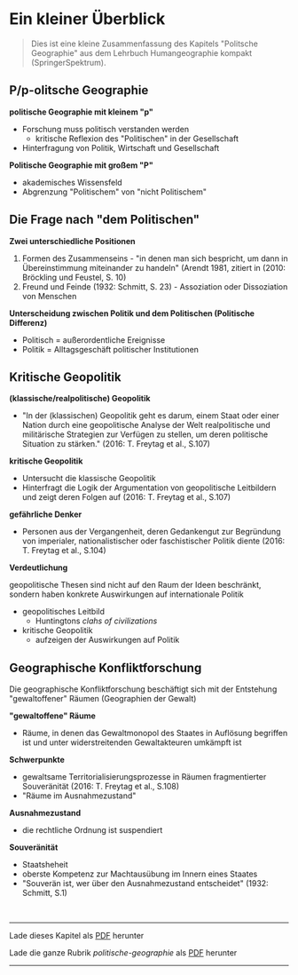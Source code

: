 # Ein kleiner Überblick

> Dies ist eine kleine Zusammenfassung des Kapitels "Politsche Geographie" aus dem Lehrbuch Humangeographie kompakt (SpringerSpektrum).

## P/p-olitsche Geographie

**politische Geographie mit kleinem "p"**
- Forschung muss politisch verstanden werden
    - kritische Reflexion des "Politischen" in der Gesellschaft
- Hinterfragung von Politik, Wirtschaft und Gesellschaft

**Politische Geographie mit großem "P"**
- akademisches Wissensfeld
- Abgrenzung "Politischem" von "nicht Politischem"


## Die Frage nach "dem Politischen"

**Zwei unterschiedliche Positionen**
  1. Formen des Zusammenseins
    - "in denen man sich bespricht, um dann in Übereinstimmung miteinander zu handeln" (Arendt 1981, zitiert in (2010: Bröckling und Feustel, S. 10)
  2. Freund und Feinde (1932: Schmitt, S. 23)
    - Assoziation oder Dissoziation von Menschen

**Unterscheidung zwischen Politik und dem Politischen (Politische Differenz)**
- Politisch = außerordentliche Ereignisse
- Politik = Alltagsgeschäft politischer Institutionen


## Kritische Geopolitik

**(klassische/realpolitische) Geopolitik**
- "In der (klassischen) Geopolitik geht es darum, einem Staat oder einer Nation durch eine geopolitische Analyse der Welt realpolitische und militärische Strategien zur Verfügen zu stellen, um deren politische Situation zu stärken." (2016: T. Freytag et al., S.107)

**kritische Geopolitik**
- Untersucht die klassische Geopolitik
- Hinterfragt die Logik der Argumentation von geopolitische Leitbildern und zeigt deren Folgen auf (2016: T. Freytag et al., S.107)

**gefährliche Denker**
- Personen aus der Vergangenheit, deren Gedankengut zur Begründung von imperialer, nationalistischer oder faschistischer Politik diente (2016: T. Freytag et al., S.104)

**Verdeutlichung**

geopolitische Thesen sind nicht auf den Raum der Ideen beschränkt, sondern haben konkrete Auswirkungen auf internationale Politik
- geopolitisches Leitbild
    - Huntingtons *clahs of civilizations* 
- kritische Geopolitik
    - aufzeigen der Auswirkungen auf Politik


## Geographische Konfliktforschung

Die geographische Konfliktforschung beschäftigt sich mit der Entstehung "gewaltoffener" Räumen (Geographien der Gewalt)

**"gewaltoffene" Räume**
- Räume, in denen das Gewaltmonopol des Staates in Auflösung begriffen ist und unter widerstreitenden Gewaltakteuren umkämpft ist

**Schwerpunkte**
- gewaltsame Territorialisierungsprozesse in Räumen fragmentierter Souveränität (2016: T. Freytag et al., S.108)
- "Räume im Ausnahmezustand"

**Ausnahmezustand**
- die rechtliche Ordnung ist suspendiert

**Souveränität**
- Staatsheheit
- oberste Kompetenz zur Machtausübung im Innern eines Staates
- "Souverän ist, wer über den Ausnahmezustand entscheidet" (1932: Schmitt, S.1)

<br/>

------

Lade dieses Kapitel als [PDF](http://kollektive-geographie-heidelberg.de/politische-geographie/01-geographie-kompakt.pdf) herunter

Lade die ganze Rubrik *politische-geographie* als [PDF](http://kollektive-geographie-heidelberg.de/politische-geographie/politische-geographie.pdf) herunter

------
